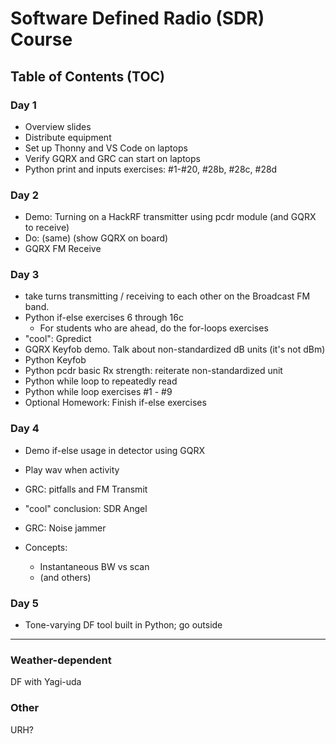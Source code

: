 # Software Defined Radio (SDR) Course

## Table of Contents (TOC)

### Day 1

- Overview slides
- Distribute equipment
- Set up Thonny and VS Code on laptops
- Verify GQRX and GRC can start on laptops
- Python print and inputs exercises: #1-#20, #28b, #28c, #28d

### Day 2

- Demo: Turning on a HackRF transmitter using pcdr module (and GQRX to receive)
- Do: (same) (show GQRX on board)
- GQRX FM Receive

### Day 3
- take turns transmitting / receiving to each other on the Broadcast FM band.
- Python if-else exercises 6 through 16c
  - For students who are ahead, do the for-loops exercises
- "cool": Gpredict
- GQRX Keyfob demo. Talk about non-standardized dB units (it's not dBm)
- Python Keyfob
- Python pcdr basic Rx strength: reiterate non-standardized unit
- Python while loop to repeatedly read
- Python while loop exercises #1 - #9
- Optional Homework: Finish if-else exercises

### Day 4

- Demo if-else usage in detector using GQRX
- Play wav when activity
- GRC: pitfalls and FM Transmit
- "cool" conclusion: SDR Angel

- GRC: Noise jammer
- Concepts:
  - Instantaneous BW vs scan
  - (and others)

### Day 5

- Tone-varying DF tool built in Python; go outside

--------

### Weather-dependent

DF with Yagi-uda

### Other

URH?

<!-- Links below -->

